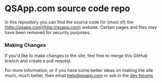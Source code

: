 QSApp.com source code repo
==========================


In this repository you can find the source code for (most of) the [http://qsapp.com](http://qsapp.com) website. Certain pages and files may have been removed for security purposes.

### Making Changes ###

If you'd like to make changes to the site, feel free to merge this GitHub branch and create a pull request.

For more information, or if you have some better ideas on making the site much, much better, then email [help@qsapp.com](mailto:help@qsapp.com) or ask in the [dev forums](https://groups.google.com/forum/?fromgroups#!forum/quicksilver---development)